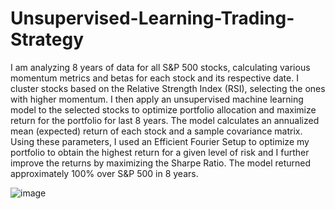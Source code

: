 # Unsupervised-Learning-Trading-Strategy

I am analyzing 8 years of data for all S&P 500 stocks, calculating various momentum metrics and betas for each stock and its respective date. I cluster stocks based on the Relative Strength Index (RSI), selecting the ones with higher momentum. I then apply an unsupervised machine learning model to the selected stocks to optimize portfolio allocation and maximize return for the portfolio for last 8 years. The model calculates an annualized mean (expected) return of each stock and a sample covariance matrix. Using these parameters, I used an Efficient Fourier Setup to optimize my portfolio to obtain the highest return for a given level of risk and I further improve the returns by maximizing the Sharpe Ratio. The model returned approximately 100% over S&P 500 in 8 years.  

![image](https://github.com/user-attachments/assets/63669fe6-3ce4-49f0-8622-2e8fa8561f47)
